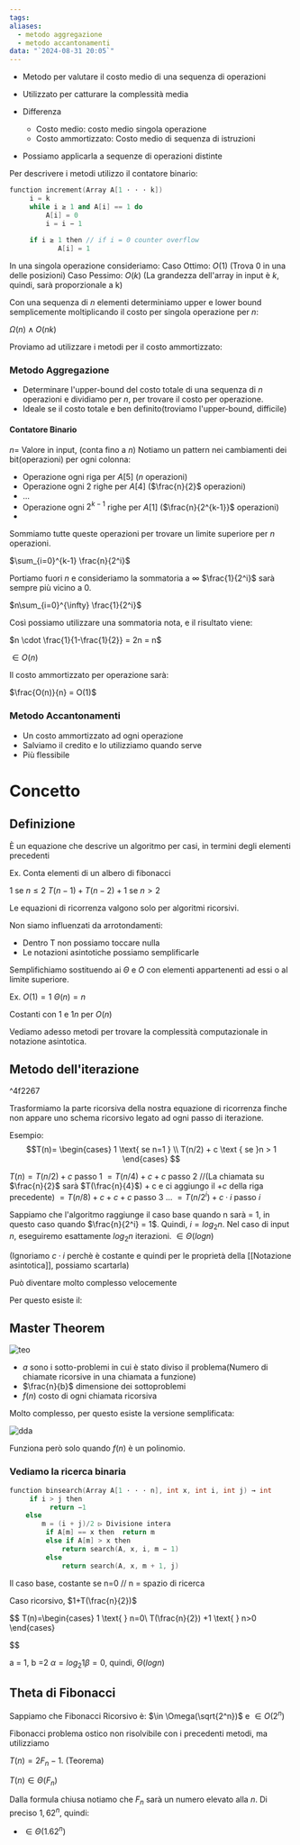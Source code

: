```yaml
---
tags: 
aliases:
  - metodo aggregazione
  - metodo accantonamenti
data: "`2024-08-31 20:05`"
---
```

- Metodo per valutare il costo medio di una sequenza di operazioni
- Utilizzato per catturare la complessità media
- Differenza
	- Costo medio: costo medio singola operazione
	- Costo ammortizzato: Costo medio di sequenza di istruzioni

- Possiamo applicarla a sequenze di operazioni distinte

Per descrivere i metodi utilizzo il contatore binario:
```cpp
function increment(Array A[1 · · · k])
	 i = k 
	 while i ≥ 1 and A[i] == 1 do 
		 A[i] = 0 
		 i = i − 1 
	 
	 if i ≥ 1 then // if i = 0 counter overflow 
			A[i] = 1
```

In una singola operazione consideriamo:
Caso Ottimo: $O(1)$ (Trova 0 in una delle posizioni)
Caso Pessimo: $O(k)$ (La grandezza dell'array in input è $k$, quindi, sarà proporzionale a k)

Con una sequenza di $n$ elementi determiniamo upper e lower bound semplicemente moltiplicando il costo per singola operazione per $n$:

$\Omega(n) \land  O(nk)$

Proviamo ad utilizzare i metodi per il costo ammortizzato:

### Metodo Aggregazione

- Determinare l'upper-bound del costo totale di una sequenza di $n$ operazioni e dividiamo per $n$, per trovare il costo per operazione.
- Ideale se il costo totale e ben definito(troviamo l'upper-bound, difficile)

#### Contatore Binario

$n =$ Valore in input, (conta fino a $n$)
Notiamo un pattern nei cambiamenti dei bit(operazioni) per ogni colonna:
- Operazione ogni riga per $A[5]$ ($n$ operazioni)
- Operazione ogni 2 righe per $A[4]$ ($\frac{n}{2}$ operazioni)
- $...$
- Operazione ogni $2^{k-1}$ righe per $A[1]$ ($\frac{n}{2^{k-1}}$ operazioni)
- 
Sommiamo tutte queste operazioni per trovare un limite superiore per $n$ operazioni.

$\sum_{i=0}^{k-1} \frac{n}{2^i}$

Portiamo fuori $n$ e consideriamo la sommatoria a $\infty$ $\frac{1}{2^i}$ sarà sempre più vicino a $0$.


$n\sum_{i=0}^{\infty} \frac{1}{2^i}$

Così possiamo utilizzare una sommatoria nota, e il risultato viene:

$n \cdot \frac{1}{1-\frac{1}{2}} = 2n = n$

$\in O(n)$

Il costo ammortizzato per operazione sarà:

$\frac{O(n)}{n} = O(1)$

### Metodo Accantonamenti
- Un costo ammortizzato ad ogni operazione
- Salviamo il credito e lo utilizziamo quando serve
- Più flessibile
# Concetto

## Definizione

È un equazione che descrive un algoritmo per casi, in termini degli elementi precedenti

Ex. Conta elementi di un albero di fibonacci

$1$ se $n \leq 2$
$T(n − 1) + T(n − 2) + 1$ se $n > 2$

Le equazioni di ricorrenza valgono solo per algoritmi ricorsivi.

Non siamo influenzati da arrotondamenti:
- Dentro T non possiamo toccare nulla
- Le notazioni asintotiche possiamo semplificarle

Semplifichiamo sostituendo ai $\Theta$ e $O$ con elementi appartenenti ad essi o al limite superiore.

Ex. $O(1) = 1$ $\Theta(n)=n$

 Costanti con $1$ e $1n$ per $O(n)$

Vediamo adesso metodi per trovare la complessità computazionale in notazione asintotica.


## Metodo dell'iterazione

^4f2267

Trasformiamo la parte ricorsiva della nostra equazione di ricorrenza finche non appare uno schema ricorsivo legato ad ogni passo di iterazione.

Esempio:
$$T(n)=
\begin{cases}
1 \text{       se n=1    } \\
T(n/2) + c \text {      se }n > 1
\end{cases}
$$



$T(n) = T(n/2) + c$ passo 1
 $= T(n/4) + c + c$ passo 2 //(La chiamata su $\frac{n}{2}$ sarà $T(\frac{n}{4}$) + c e ci aggiungo il $+ c$ della riga precedente)
 $= T(n/8) + c + c + c$ passo 3
$...$ 
 $= T(n/2^i ) + c · i$ passo $i$

Sappiamo che l'algoritmo raggiunge il caso base quando n sarà = 1, in questo caso quando $\frac{n}{2^i} = 1$.
Quindi, $i = log_2n$.
Nel caso di input $n$, eseguiremo esattamente $log_2n$ iterazioni.
$\in \Theta(logn)$

(Ignoriamo $c \cdot i$ perchè è costante e quindi per le proprietà della [[Notazione asintotica]], possiamo scartarla)


Può diventare molto complesso velocemente

Per questo esiste il:

## Master Theorem

![teo](masterTheo.png)

- $a$ sono i sotto-problemi in cui è stato diviso il problema(Numero di chiamate ricorsive in una chiamata a funzione)
- $\frac{n}{b}$ dimensione dei sottoproblemi
- $f(n)$ costo di ogni chiamata ricorsiva

Molto complesso, per questo esiste la versione semplificata:


![dda](Theosempl.png)

Funziona però solo quando $f(n)$ è un polinomio.


### Vediamo la ricerca binaria
```cpp
function binsearch(Array A[1 · · · n], int x, int i, int j) → int 
	 if i > j then 
		  return −1 
	else 
	    m = (i + j)/2 ▷ Divisione intera 
	     if A[m] == x then  return m 
		 else if A[m] > x then 
	         return search(A, x, i, m − 1) 
         else 
	         return search(A, x, m + 1, j)
```


Il caso base, costante se n=0 // n = spazio di ricerca

Caso ricorsivo, $1+T(\frac{n}{2})$

$$
T(n)=\begin{cases}
1 \text{ } n=0\\
T(\frac{n}{2}) +1 \text{ } n>0
\end{cases}

$$

a = 1, b =2
$\alpha = log_2 1 \beta = 0$, quindi, $\Theta(logn)$ 

## Theta di Fibonacci

Sappiamo che Fibonacci Ricorsivo è:
$\in \Omega(\sqrt{2^n})$ e $\in O(2^n)$


Fibonacci problema ostico non risolvibile con i precedenti metodi, ma utilizziamo

$T(n) = 2F_n -1$. (Teorema) 

$T(n) \in \Theta(F_n)$

Dalla formula chiusa notiamo che $F_n$ sarà un numero elevato alla $n$. Di preciso $1,62^n$, quindi:
- $\in \Theta(1.62^n)$





